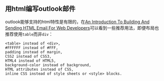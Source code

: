 ## 用html编写outlook邮件

outlook能够支持的html特性是有限的，在[An Introduction To Building And Sending HTML Email For Web Developers](https://www.smashingmagazine.com/2017/01/introduction-building-sending-html-email-for-web-developers/)可以看到一些推荐用法，即便布局也推荐使用`table`而非`div`：

```
<table> instead of <div>,
#FFFFFF instead of #FFF,
padding instead of margin,
CSS2 instead of CSS3,
HTML4 instead of HTML5,
background-color instead of background,
HTML attributes instead of CSS,
inline CSS instead of style sheets or <style> blocks.
```
